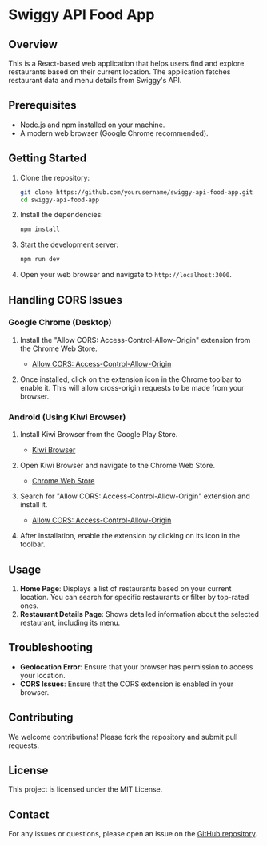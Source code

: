 # Swiggy API Food App

## Overview

This is a React-based web application that helps users find and explore restaurants based on their current location. The application fetches restaurant data and menu details from Swiggy's API.

## Prerequisites

- Node.js and npm installed on your machine.
- A modern web browser (Google Chrome recommended).

## Getting Started

1. Clone the repository:
    ```bash
    git clone https://github.com/yourusername/swiggy-api-food-app.git
    cd swiggy-api-food-app
    ```

2. Install the dependencies:
    ```bash
    npm install
    ```

3. Start the development server:
    ```bash
    npm run dev
    ```

4. Open your web browser and navigate to `http://localhost:3000`.

## Handling CORS Issues

### Google Chrome (Desktop)

1. Install the "Allow CORS: Access-Control-Allow-Origin" extension from the Chrome Web Store.
   - [Allow CORS: Access-Control-Allow-Origin](https://chrome.google.com/webstore/detail/allow-cors-access-control/ljbmnfelcgpfigdpimdkbblghhgmddfh)

2. Once installed, click on the extension icon in the Chrome toolbar to enable it. This will allow cross-origin requests to be made from your browser.

### Android (Using Kiwi Browser)

1. Install Kiwi Browser from the Google Play Store.
   - [Kiwi Browser](https://play.google.com/store/apps/details?id=com.kiwibrowser.browser&hl=en&pli=1)

2. Open Kiwi Browser and navigate to the Chrome Web Store.
   - [Chrome Web Store](https://chrome.google.com/webstore)

3. Search for "Allow CORS: Access-Control-Allow-Origin" extension and install it.
   - [Allow CORS: Access-Control-Allow-Origin](https://chrome.google.com/webstore/detail/allow-cors-access-control/ljbmnfelcgpfigdpimdkbblghhgmddfh)

4. After installation, enable the extension by clicking on its icon in the toolbar.

## Usage

1. **Home Page**: Displays a list of restaurants based on your current location. You can search for specific restaurants or filter by top-rated ones.
2. **Restaurant Details Page**: Shows detailed information about the selected restaurant, including its menu.

## Troubleshooting

- **Geolocation Error**: Ensure that your browser has permission to access your location.
- **CORS Issues**: Ensure that the CORS extension is enabled in your browser.

## Contributing

We welcome contributions! Please fork the repository and submit pull requests.

## License

This project is licensed under the MIT License.

## Contact

For any issues or questions, please open an issue on the [GitHub repository](https://github.com/yourusername/swiggy-api-food-app).
